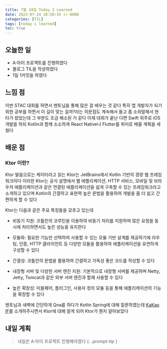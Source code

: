 ```yaml
---
title: 7월 24일 Today I Learned
date: 2023-07-24 18:50:55 +/-0000
categories: [TIL]
tags: [today i learned]
toc: true
---
```


## 오늘한 일

* A·아이 프로젝트를 진행하였다
* 블로그 TIL을 작성하였다
* 1일 1커밋을 하였다

## 느낌 점

이번 STAC 대회를 하면서 멘토님을 통해 많은 걸 배우는 것 같다 특히 앱 개발자가 되기 위한 공부를 하면서 이 길이 맞는 걸까?라는 의문점도 계속해서 들고 좀 소위말해서 현타가 왔었는데 그 부분도 조금 해소된 거 같다 이제 대회가 끝난 다면 Swift 위주로 iOS 개발을 하되 Kotlin과 함께 소소하게 React Native나 Flutter를 취미로 배울 계획을 세웠다

## 배운 점

### Ktor 이란?

Ktor 발음으로는 케이터라고 읽는 Ktor는 JetBrains에서 Kotlin 기반의 경량 웹 프레임워크이다 이러한 Ktor는 공식 설명에서 웹 애플리케이션, HTTP 서비스, 모바일 및 브라우저 애플리케이션과 같은 연결된 애플리케이션을 쉽게 구축할 수 있는 프레임워크라고 소개하고 있으며 Kotlin의 간결하고 표현력 높은 문법을 활용하여 개발을 좀 더 쉽고 간편하게 할 수 있다

Ktor는 다음과 같은 주요 특징들을 갖추고 있는데

* 비동기 지원: 코틀린의 코루틴을 이용하여 비동기 처리를 지원하며 많은 요청을 동시에 처리하면서도 높은 성능을 유지한다

* 모듈화: 필요한 기능만 선택하여 사용할 수 있는 모듈 기반 설계를 제공하기에 라우팅, 인증, HTTP 클라이언트 등 다양한 모듈을 활용하여 애플리케이션을 유연하게 구성할 수 있다

* 간결성: 코틀린의 문법을 활용하여 간결하고 가독성 좋은 코드를 작성할 수 있다

* 내장형 서버 및 다양한 서버 엔진 지원: 기본적으로 내장형 서버를 제공하며 Netty, Jetty, Tomcat과 같은 외부 서버 엔진과 함께 사용할 수 있다

* 높은 확장성: 미들웨어, 플러그인, 사용자 정의 모듈 등을 통해 애플리케이션의 기능을 확장할 수 있다

멘토님과 새벽에 간단하게 Qna를 하다가 Kotlin Spring에 대해 질문하였는데 [KaKao IF](https://elseif.kakao.com/2021/session/49)를 소개하주시면서 Ktor에 대해 알게 되어 Ktor가 뭔지 알아보았다

## 내일 계획

> 내일은 A·아이 프로젝트 진행해야겠다
{: .prompt-tip }
